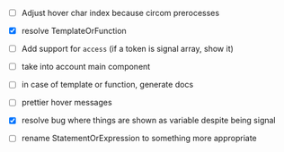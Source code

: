 - [ ] Adjust hover char index because circom prerocesses
- [x] resolve TemplateOrFunction
- [ ] Add support for `access` (if a token is signal array, show it)
- [ ] take into account main component
- [ ] in case of template or function, generate docs
- [ ] prettier hover messages
- [x] resolve bug where things are shown as variable despite being signal

- [ ] rename StatementOrExpression to something more appropriate
